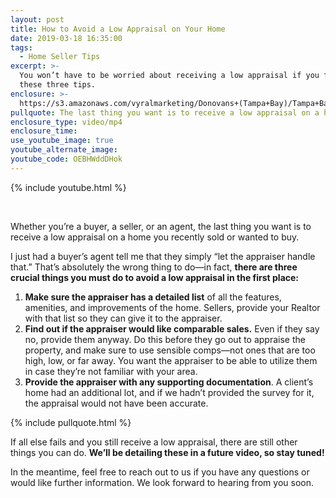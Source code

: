 ```yaml
---
layout: post
title: How to Avoid a Low Appraisal on Your Home
date: 2019-03-18 16:35:00
tags:
  - Home Seller Tips
excerpt: >-
  You won’t have to be worried about receiving a low appraisal if you follow
  these three tips.
enclosure: >-
  https://s3.amazonaws.com/vyralmarketing/Donovans+(Tampa+Bay)/Tampa+Bay+Real+Estate+Agent-+How+To+Avoid+A+Low+Appraisal.mp4
pullquote: The last thing you want is to receive a low appraisal on a home.
enclosure_type: video/mp4
enclosure_time:
use_youtube_image: true
youtube_alternate_image:
youtube_code: OEBHWddDHok
---
```


{% include youtube.html %}

 

Whether you’re a buyer, a seller, or an agent, the last thing you want is to receive a low appraisal on a home you recently sold or wanted to buy.

I just had a buyer’s agent tell me that they simply “let the appraiser handle that.” That’s absolutely the wrong thing to do—in fact, **there are three crucial things you must do to avoid a low appraisal in the first place:**

1. **Make sure the appraiser has a detailed list** of all the features, amenities, and improvements of the home. Sellers, provide your Realtor with that list so they can give it to the appraiser.
2. **Find out if the appraiser would like comparable sales.** Even if they say no, provide them anyway. Do this before they go out to appraise the property, and make sure to use sensible comps—not ones that are too high, low, or far away. You want the appraiser to be able to utilize them in case they’re not familiar with your area.
3. **Provide the appraiser with any supporting documentation**. A client’s home had an additional lot, and if we hadn’t provided the survey for it, the appraisal would not have been accurate.

{% include pullquote.html %}

If all else fails and you still receive a low appraisal, there are still other things you can do. **We’ll be detailing these in a future video, so stay tuned!**

In the meantime, feel free to reach out to us if you have any questions or would like further information. We look forward to hearing from you soon.